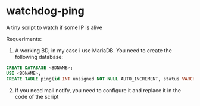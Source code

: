 # watchdog-ping
A tiny script to watch if some IP is alive

Requeriments:
1) A working BD, in my case i use MariaDB.
You need to create the following database:

```SQL
CREATE DATABASE <BDNAME>;
USE <BDNAME>;
CREATE TABLE ping(id INT unsigned NOT NULL AUTO_INCREMENT, status VARCHAR(10), tx INT UNSIGNED, rx INT UNSIGNED, percent_lost INT UNSIGNED, min FLOAT, avg FLOAT, max FLOAT, mdev FLOAT, PRIMARY KEY (id),ts timestamp default current_timestamp);
```
2) If you need mail notify, you need to configure it and replace it in the code of the script

